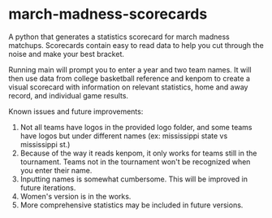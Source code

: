 # march-madness-scorecards
A python that generates a statistics scorecard for march madness matchups. Scorecards contain easy to read data to help you cut through the noise and make your best bracket.

Running main will prompt you to enter a year and two team names. It will then use data from college basketball reference and kenpom to create a visual scorecard with information on relevant statistics, home and away record, and individual game results.

Known issues and future improvements:
1) Not all teams have logos in the provided logo folder, and some teams have logos but under different names (ex: mississippi state vs mississippi st.)
2) Because of the way it reads kenpom, it only works for teams still in the tournament. Teams not in the tournament won't be recognized when you enter their name.
3) Inputting names is somewhat cumbersome. This will be improved in future iterations.
4) Women's version is in the works.
5) More comprehensive statistics may be included in future versions.
